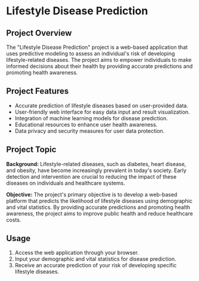 # Lifestyle Disease Prediction

## Project Overview

The "Lifestyle Disease Prediction" project is a web-based application that uses predictive modeling to assess an individual's risk of developing lifestyle-related diseases. The project aims to empower individuals to make informed decisions about their health by providing accurate predictions and promoting health awareness.

## Project Features

- Accurate prediction of lifestyle diseases based on user-provided data.
- User-friendly web interface for easy data input and result visualization.
- Integration of machine learning models for disease prediction.
- Educational resources to enhance user health awareness.
- Data privacy and security measures for user data protection.

## Project Topic

**Background:** Lifestyle-related diseases, such as diabetes, heart disease, and obesity, have become increasingly prevalent in today's society. Early detection and intervention are crucial to reducing the impact of these diseases on individuals and healthcare systems.

**Objective:** The project's primary objective is to develop a web-based platform that predicts the likelihood of lifestyle diseases using demographic and vital statistics. By providing accurate predictions and promoting health awareness, the project aims to improve public health and reduce healthcare costs.

## Usage

1. Access the web application through your browser.
2. Input your demographic and vital statistics for disease prediction.
3. Receive an accurate prediction of your risk of developing specific lifestyle diseases.
